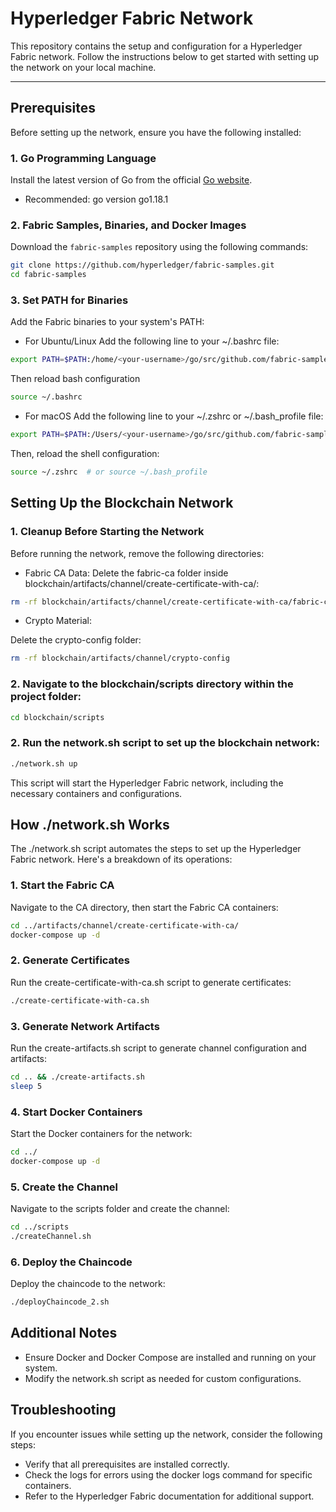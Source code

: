 # Hyperledger Fabric Network

This repository contains the setup and configuration for a Hyperledger Fabric network. Follow the instructions below to get started with setting up the network on your local machine.

---

## Prerequisites

Before setting up the network, ensure you have the following installed:

### 1. Go Programming Language
Install the latest version of Go from the official [Go website](https://golang.org/dl/).
- Recommended: go version go1.18.1

### 2. Fabric Samples, Binaries, and Docker Images
Download the `fabric-samples` repository using the following commands:
```bash
git clone https://github.com/hyperledger/fabric-samples.git
cd fabric-samples
```

### 3. Set PATH for Binaries
Add the Fabric binaries to your system's PATH:

- For Ubuntu/Linux
Add the following line to your ~/.bashrc file:

``` bash
export PATH=$PATH:/home/<your-username>/go/src/github.com/fabric-samples/bin
```

Then reload bash configuration 

``` bash
source ~/.bashrc
```

- For macOS
Add the following line to your ~/.zshrc or ~/.bash_profile file:

``` bash
export PATH=$PATH:/Users/<your-username>/go/src/github.com/fabric-samples/bin
```

Then, reload the shell configuration:

``` bash
source ~/.zshrc  # or source ~/.bash_profile
```

## Setting Up the Blockchain Network

### 1. Cleanup Before Starting the Network
Before running the network, remove the following directories:

- Fabric CA Data:
Delete the fabric-ca folder inside blockchain/artifacts/channel/create-certificate-with-ca/:

``` bash
rm -rf blockchain/artifacts/channel/create-certificate-with-ca/fabric-ca

```

- Crypto Material:

Delete the crypto-config folder:

``` bash
rm -rf blockchain/artifacts/channel/crypto-config
```

### 2. Navigate to the blockchain/scripts directory within the project folder:

``` bash
cd blockchain/scripts
```

### 2. Run the network.sh script to set up the blockchain network:

``` bash
./network.sh up
```
This script will start the Hyperledger Fabric network, including the necessary containers and configurations.

## How ./network.sh Works
The ./network.sh script automates the steps to set up the Hyperledger Fabric network. Here's a breakdown of its operations:

### 1. Start the Fabric CA
Navigate to the CA directory, then start the Fabric CA containers:

``` bash
cd ../artifacts/channel/create-certificate-with-ca/
docker-compose up -d
```

### 2. Generate Certificates
Run the create-certificate-with-ca.sh script to generate certificates:

``` bash
./create-certificate-with-ca.sh
```

### 3. Generate Network Artifacts
Run the create-artifacts.sh script to generate channel configuration and artifacts:

```bash
cd .. && ./create-artifacts.sh
sleep 5
```

### 4. Start Docker Containers
Start the Docker containers for the network:

``` bash
cd ../
docker-compose up -d
```

### 5. Create the Channel
Navigate to the scripts folder and create the channel:

```bash
cd ../scripts
./createChannel.sh
```

### 6. Deploy the Chaincode
Deploy the chaincode to the network:

```bash
./deployChaincode_2.sh
```

## Additional Notes

- Ensure Docker and Docker Compose are installed and running on your system.
- Modify the network.sh script as needed for custom configurations.

## Troubleshooting

If you encounter issues while setting up the network, consider the following steps:

- Verify that all prerequisites are installed correctly.
- Check the logs for errors using the docker logs command for specific containers.
- Refer to the Hyperledger Fabric documentation for additional support.
